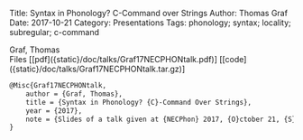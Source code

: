 Title: Syntax in Phonology? C-Command over Strings
Author: Thomas Graf
Date: 2017-10-21
Category: Presentations
Tags: phonology; syntax; locality; subregular; c-command

<div markdown class="authors">
Graf, Thomas
</div>

<div markdown class="files">
<span id="files-title">Files</span>
[[pdf]({static}/doc/talks/Graf17NECPHONtalk.pdf)]
[[code]({static}/doc/talks/Graf17NECPHONtalk.tar.gz)]
</div>

~~~latex
@Misc{Graf17NECPHONtalk,
    author = {Graf, Thomas},
    title = {Syntax in Phonology? {C}-Command Over Strings},
    year = {2017},
    note = {Slides of a talk given at {NECPhon} 2017, {O}ctober 21, {S}tony {B}rook {U}niversity, {S}tony {B}rook, {NY}}
}
~~~
